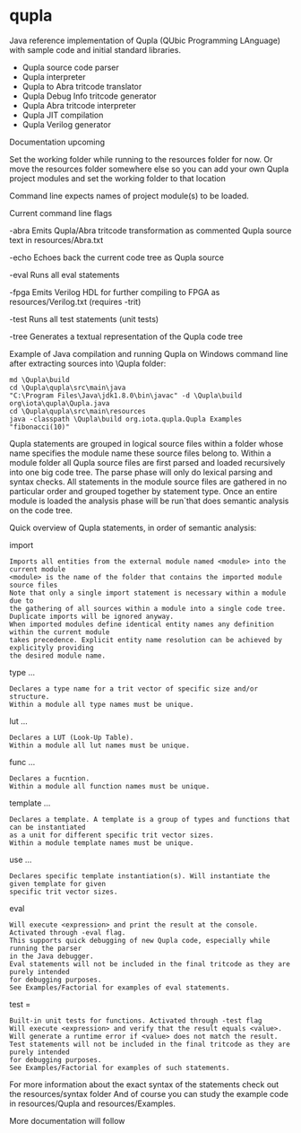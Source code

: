 # qupla

Java reference implementation of Qupla (QUbic Programming LAnguage) with sample code and initial standard libraries.
* Qupla source code parser
* Qupla interpreter
* Qupla to Abra tritcode translator
* Qupla Debug Info tritcode generator
* Qupla Abra tritcode interpreter
* Qupla JIT compilation
* Qupla Verilog generator

Documentation upcoming

Set the working folder while running to the resources folder for now.
Or move the resources folder somewhere else so you can add your own Qupla project modules and set the working folder to that location

Command line expects names of project module(s) to be loaded.

Current command line flags

-abra  Emits Qupla/Abra tritcode transformation as commented Qupla source text in resources/Abra.txt

-echo  Echoes back the current code tree as Qupla source

-eval  Runs all eval statements

-fpga  Emits Verilog HDL for further compiling to FPGA as resources/Verilog.txt (requires -trit)

-test  Runs all test statements (unit tests)

-tree  Generates a textual representation of the Qupla code tree



Example of Java compilation and running Qupla on Windows command line after extracting sources into \Qupla folder:

    md \Qupla\build
    cd \Qupla\qupla\src\main\java
    "C:\Program Files\Java\jdk1.8.0\bin\javac" -d \Qupla\build org\iota\qupla\Qupla.java
    cd \Qupla\qupla\src\main\resources
    java -classpath \Qupla\build org.iota.qupla.Qupla Examples "fibonacci(10)"



Qupla statements are grouped in logical source files within a folder whose name specifies the module name these source files belong to.
Within a module folder all Qupla source files are first parsed and loaded recursively into one big code tree.
The parse phase will only do lexical parsing and syntax checks.
All statements in the module source files are gathered in no particular order and grouped together by statement type.
Once an entire module is loaded the analysis phase will be run`that does semantic analysis on the code tree.

Quick overview of Qupla statements, in order of semantic analysis:

import <module>

    Imports all entities from the external module named <module> into the current module
    <module> is the name of the folder that contains the imported module source files
    Note that only a single import statement is necessary within a module due to
    the gathering of all sources within a module into a single code tree.
    Duplicate imports will be ignored anyway.
    When imported modules define identical entity names any definition within the current module
    takes precedence. Explicit entity name resolution can be achieved by explicityly providing
    the desired module name.

type <typename> ...

    Declares a type name for a trit vector of specific size and/or structure.
    Within a module all type names must be unique.
    
lut <lutname> ...

    Declares a LUT (Look-Up Table).
    Within a module all lut names must be unique.
    
func <typename> <lutname> ...

    Declares a fucntion.
    Within a module all function names must be unique.
       
template <templatename> ...

    Declares a template. A template is a group of types and functions that can be instantiated
    as a unit for different specific trit vector sizes.
    Within a module template names must be unique.
    
use <templatename> ...

    Declares specific template instantiation(s). Will instantiate the given template for given
    specific trit vector sizes.
    
eval <expression>

    Will execute <expression> and print the result at the console. Activated through -eval flag.
    This supports quick debugging of new Qupla code, especially while running the parser
    in the Java debugger.
    Eval statements will not be included in the final tritcode as they are purely intended
    for debugging purposes.
    See Examples/Factorial for examples of eval statements.
    
test <value> = <expression>

    Built-in unit tests for functions. Activated through -test flag
    Will execute <expression> and verify that the result equals <value>.
    Will generate a runtime error if <value> does not match the result.
    Test statements will not be included in the final tritcode as they are purely intended
    for debugging purposes.
    See Examples/Factorial for examples of such statements.
    

For more information about the exact syntax of the statements check out the resources/syntax folder
And of course you can study the example code in resources/Qupla and resources/Examples.

More documentation will follow
